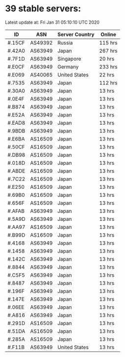 # 39 stable servers:

Latest update at: Fri Jan 31 05:10:10 UTC 2020

| ID | ASN | Server Country | Online |
| -- | --- | -------------- | ------ |
| #.15CF | AS49392 | Russia | 115 hrs |
| #.42A0 | AS63949 | Japan | 267 hrs |
| #.7F1D | AS63949 | Singapore | 20 hrs |
| #.E0CF | AS63949 | Germany | 233 hrs |
| #.E069 | AS40065 | United States | 22 hrs |
| #.7535 | AS63949 | Japan | 112 hrs |
| #.30A0 | AS63949 | Japan | 13 hrs |
| #.0E4F | AS63949 | Japan | 13 hrs |
| #.B874 | AS63949 | Japan | 13 hrs |
| #.E52A | AS63949 | Japan | 13 hrs |
| #.EAD8 | AS63949 | Japan | 13 hrs |
| #.9BDB | AS63949 | Japan | 13 hrs |
| #.E6BA | AS16509 | Japan | 13 hrs |
| #.50CF | AS16509 | Japan | 13 hrs |
| #.DB98 | AS16509 | Japan | 13 hrs |
| #.018D | AS16509 | Japan | 13 hrs |
| #.ABDE | AS16509 | Japan | 13 hrs |
| #.7C22 | AS16509 | Japan | 13 hrs |
| #.E250 | AS16509 | Japan | 13 hrs |
| #.69B0 | AS16509 | Japan | 13 hrs |
| #.656F | AS16509 | Japan | 13 hrs |
| #.AFAB | AS63949 | Japan | 13 hrs |
| #.5A9D | AS63949 | Japan | 13 hrs |
| #.AA97 | AS16509 | Japan | 13 hrs |
| #.B99D | AS16509 | Japan | 13 hrs |
| #.4168 | AS63949 | Japan | 13 hrs |
| #.1458 | AS63949 | Japan | 13 hrs |
| #.142C | AS63949 | Japan | 13 hrs |
| #.8844 | AS63949 | Japan | 13 hrs |
| #.C5F5 | AS63949 | Japan | 13 hrs |
| #.8487 | AS63949 | Japan | 13 hrs |
| #.196F | AS63949 | Japan | 13 hrs |
| #.147E | AS63949 | Japan | 13 hrs |
| #.06EE | AS63949 | Japan | 13 hrs |
| #.A816 | AS63949 | Japan | 13 hrs |
| #.291D | AS16509 | Japan | 13 hrs |
| #.51DA | AS16509 | Japan | 13 hrs |
| #.285A | AS16509 | Japan | 13 hrs |
| #.F11B | AS63949 | United States | 13 hrs |

